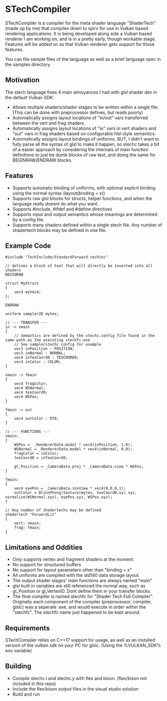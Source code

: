 # STechCompiler
STechCompiler is a compiler for the meta shader language "ShaderTech" (made up by me) that compiles down to spirv for use in Vulkan based rendering applications. It is being developed along side a Vulkan based renderer I am working on, and is in a pretty early, though workable stage. Features will be added on as that Vulkan renderer gets support for those features.

You can file sample files of the language as well as a brief language spec in the samples directory.

## Motivation
The stech language fixes 4 main annoyances I had with glsl shader dev in the default Vulkan SDK:
  - Allows multiple shaders/shader stages to be written within a single file. (This can be done with preprocessor defines, but reads poorly)
  - Automatically assigns layout locations of "in/out" vars transferred between the vert and frag shaders.
  - Automatically assigns layout locations of "in" vars in vert shaders and "out" vars in frag shaders based on configurable hlsl style semantics.
  - Automatically assigns layout bindings of uniforms.
BUT, I didn't want to fully parse all the syntax of glsl to make it happen, so stechc takes a bit of a easier approach by considering the internals of main function definitions to just be dumb blocks of raw text, and doing the same for BEGINRAW/ENDRAW blocks.

## Features
  - Supports automatic binding of uniforms, with optional explicit binding using the normal syntax (layout(binding = x))
  - Supports raw glsl blocks for structs, helper functions, and when the language really doesnt do what you want.
  - Supports #include, #ifdef and #define directives
  - Supports input and output semantics whose meanings are determined by a config file.
  - Supports many shaders defined within a single stech file. Any number of shadertech blocks may be defined in one file.

## Example Code
```
#include "TechInclude/StandardForward.techinc"

// defines a block of text that will directly be inserted into all shaders
BEGINRAW

struct MyStruct
{
    vec4 myVec4;
};

ENDRAW

uniform sampler2D mytex;

// --- TRANSFER ---
in -> vmain
{
    // Semantics are defined by the stechc.config file found in the same path as the executing stechfc.exe 
    // See sample/stechc.config for example
    vec3 inPosition : POSITION;
    vec3 inNormal : NORMAL;
    vec4 inTexCoord0 : TEXCOORD0;
    vec4 inColor : COLOR;
}

vmain -> fmain
{
    vec4 fragColor;
    vec4 WSNormal;
    vec4 texCoord0;
    vec4 WSPos;
}

fmain -> out
{
    vec4 outColor : RT0;
}

// --- FUNCTIONS ---
vmain:
{
    WSPos =  _RendererData.model * vec4(inPosition, 1.0);
    WSNormal = _RendererData.model * vec4(inNormal, 0.0);
    fragColor = inColor;
    texCoord0 = inTexCoord0;

    gl_Position = _CameraData.proj * _CameraData.view * WSPos;
}

fmain:
{
    vec4 eyePos = _CameraData.invView * vec4(0,0,0,1);
    outColor = BlinnPhong(texture(mytex, texCoord0.xy).xyz, normalize(WSNormal.xyz), eyePos.xyz, WSPos.xyz);
}

// Any number of shadertechs may be defined
shadertech "ForwardLit"
{
    vert: vmain;
    frag: fmain;
}
```

## Limitations and Oddities
  - Only supports vertex and fragment shaders at the moment.
  - No support for structured buffers
  - No support for layout parameters other than "binding = x"
  - All uniforms are compiled with the std140 data storage layout.
  - The output shader stages' main functions are always named "main"
  - glsl built in variables are still referenced the normal way, such as gl_Position or gl_VertexID. Dont define them in your transfer blocks.
  - The final compiler is named stechfc for "Shader Tech Full Compiler". Originally each component of the compiler (preprocessor, compiler, glslc) was a seperate .exe, and would execute in order within the "stechfc". The stechfc name just happened to be kept around. 

## Requirements
 STechCompiler relies on C++17 support for <filesystem> usage, as well as an installed version of the vulkan sdk on your PC for glslc. (Using the %VULKAN_SDK% env variable)
  
## Building
 - Compile stechc.l and stechc.y with flex and bison. (flex/bison not included in this repo)
 - Include the flex/bison output files in the visual studio solution
 - Build and run
